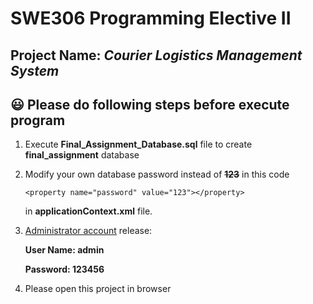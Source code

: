 # SWE306 Programming Elective II

## Project Name: *Courier Logistics Management System*

## :smiley: Please do following steps before execute program

1. Execute **Final_Assignment_Database.sql** file to create **final_assignment** database

2. Modify your own database password instead of **~~123~~** in this code

   ``<property name="password" value="123"></property>``

   in **applicationContext.xml** file.

3. <u>Administrator account</u> release: 

   **User Name: admin**

   **Password: 123456**

4. Please open this project in browser 